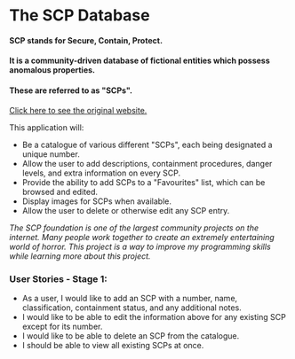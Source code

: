 # The SCP Database

#### SCP stands for Secure, Contain, Protect. 
#### It is a community-driven database of fictional entities which possess anomalous properties.
#### These are referred to as "SCPs".

[Click here to see the original website.](https://scp-wiki.wikidot.com/)

This application will:
- Be a catalogue of various different "SCPs", each being designated a unique number.
- Allow the user to add descriptions, containment procedures, danger levels, and extra information on every SCP.
- Provide the ability to add SCPs to a "Favourites" list, which can be browsed and edited.
- Display images for SCPs when available.
- Allow the user to delete or otherwise edit any SCP entry.

*The SCP foundation is one of the largest community projects on the internet. Many people work together to create
an extremely entertaining world of horror. This project is a way to improve my programming skills while learning more
about this project.*

### User Stories - Stage 1:
- As a user, I would like to add an SCP with a number, name, classification, containment status, and any additional notes.
- I would like to be able to edit the information above for any existing SCP except for its number.
- I would like to be able to delete an SCP from the catalogue.
- I should be able to view all existing SCPs at once.

